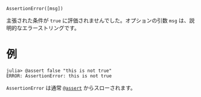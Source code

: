 ```
AssertionError([msg])
```

主張された条件が `true` に評価されませんでした。オプションの引数 `msg` は、説明的なエラーストリングです。

# 例

```jldoctest
julia> @assert false "this is not true"
ERROR: AssertionError: this is not true
```

`AssertionError` は通常 [`@assert`](@ref) からスローされます。
